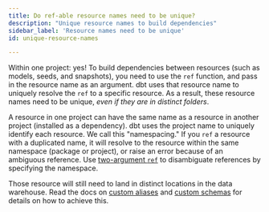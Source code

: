 ```yaml
---
title: Do ref-able resource names need to be unique?
description: "Unique resource names to build dependencies"
sidebar_label: 'Resource names need to be unique'
id: unique-resource-names

---
```


Within one project: yes! To build dependencies between resources (such as models, seeds, and snapshots), you need to use the `ref` function, and pass in the resource name as an argument. dbt uses that resource name to uniquely resolve the `ref` to a specific resource. As a result, these resource names need to be unique, _even if they are in distinct folders_.

A resource in one project can have the same name as a resource in another project (installed as a dependency). dbt uses the project name to uniquely identify each resource. We call this "namespacing." If you `ref` a resource with a duplicated name, it will resolve to the resource within the same namespace (package or project), or raise an error because of an ambiguous reference. Use [two-argument `ref`](/reference/dbt-jinja-functions/ref#ref-project-specific-models) to disambiguate references by specifying the namespace.

Those resource will still need to land in distinct locations in the data warehouse. Read the docs on [custom aliases](/docs/build/custom-aliases) and [custom schemas](/docs/build/custom-schemas) for details on how to achieve this.
